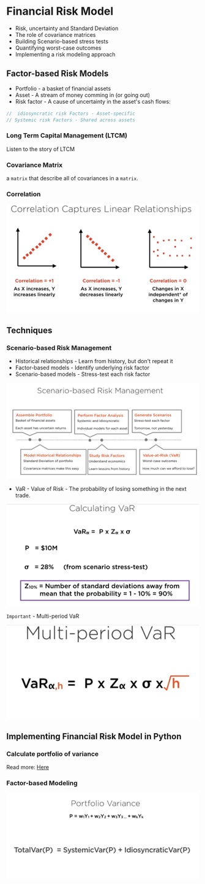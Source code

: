 # Financial Risk Model

* Risk, uncertainty and Standard Deviation
* The role of covariance matrices
* Building Scenario-based stress tests
* Quantifying worst-case outcomes
* Implementing a risk modeling approach

## Factor-based Risk Models

* Portfolio - a basket of financial assets
* Asset - A stream of money comming in (or going out)
* Risk factor - A cause of uncertainty in the asset's cash flows:

```js
//  idiosyncratic risk Factors - Asset-specific
// Systemic risk Factors - Shared across assets
```

### Long Term Capital Management (LTCM)

Listen to the story of LTCM

### Covariance Matrix

a `matrix` that describe all of covariances in a `matrix`.


### Correlation 

![Corellation Meaning](./images/correlation.PNG)

## Techniques

### Scenario-based Risk Management

* Historical relationships - Learn from history, but don't repeat it
* Factor-based models - Identify underlying risk factor
* Scenario-based models - Stress-test each risk factor

![Scenario Risk Management](./images/scenario-risk-management.PNG)

* VaR - Value of Risk - The probability of losing something in the next trade.

![Value of risk](./images/val-of-risk.PNG)  

`Important` - Multi-period VaR

![Multi-period VaR](./images/multi-VaR.PNG)

## Implementing Financial Risk Model in Python

### Calculate portfolio of variance

Read more: [Here](https://medium.com/python-data/assessing-the-riskiness-of-a-portfolio-with-python-6444c727c474)

### Factor-based Modeling

![Factor-based Modeling](./images/factor-based-modeling.PNG)